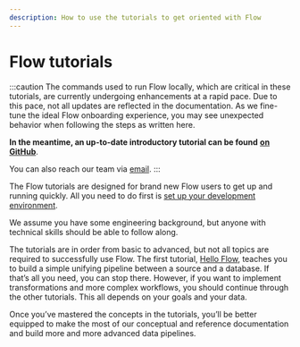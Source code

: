 ```yaml
---
description: How to use the tutorials to get oriented with Flow
---
```


# Flow tutorials

:::caution
The commands used to run Flow locally, which are critical in these tutorials, are currently undergoing enhancements at a rapid pace. Due to this pace, not all updates are reflected in the documentation. As we fine-tune the ideal Flow onboarding experience, you may see unexpected behavior when following the steps as written here.

**In the meantime, an up-to-date introductory tutorial can be found** [**on GitHub**](https://github.com/estuary/flow-template).

You can also reach our team via [email](<mailto:info@estuary.dev >).
:::

The Flow tutorials are designed for brand new Flow users to get up and running quickly. All you need to do first is [set up your development environment](../installation.md).

We assume you have some engineering background, but anyone with technical skills should be able to follow along.

The tutorials are in order from basic to advanced, but not all topics are required to successfully use Flow. The first tutorial, [Hello Flow](hello-flow.md), teaches you to build a simple unifying pipeline between a source and a database. If that’s all you need, you can stop there. However, if you want to implement transformations and more complex workflows, you should continue through the other tutorials. This all depends on your goals and your data.

Once you’ve mastered the concepts in the tutorials, you’ll be better equipped to make the most of our conceptual and reference documentation and build more and more advanced data pipelines.
